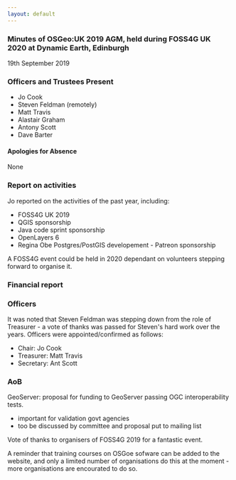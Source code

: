 ```yaml
---
layout: default
---
```


### Minutes of OSGeo:UK 2019 AGM, held during FOSS4G UK 2020 at Dynamic Earth, Edinburgh

19th September 2019

### Officers and Trustees Present

* Jo Cook
* Steven Feldman (remotely)
* Matt Travis
* Alastair Graham
* Antony Scott
* Dave Barter

#### Apologies for Absence

None

### Report on activities
Jo reported on the activities of the past year, including:
* FOSS4G UK 2019
* QGIS sponsorship
* Java code sprint sponsorship
* OpenLayers 6
* Regina Obe Postgres/PostGIS developement - Patreon sponsorship

A FOSS4G event could be held in 2020 dependant on volunteers stepping forward to organise it.

### Financial report

### Officers
It was noted that Steven Feldman was stepping down from the role of Treasurer - a vote of thanks was passed for Steven's hard work over the years.
Officers were appointed/confirmed as follows:

* Chair: Jo Cook
* Treasurer: Matt Travis
* Secretary: Ant Scott

### AoB
GeoServer: proposal for funding to GeoServer passing OGC interoperability tests.

* important for validation govt agencies
* too be discussed by committee and proposal put to mailing list

Vote of thanks to organisers of FOSS4G 2019 for a fantastic event.

A reminder that training courses on OSGoe sofware can be added to the website, and only a limited number of organisations do this at the moment - more organisations are encourated to do so.
